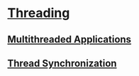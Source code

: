 # [Threading](index.md)
## [Multithreaded Applications](multithreaded-applications.md)
## [Thread Synchronization](thread-synchronization.md)
